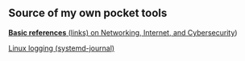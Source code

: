## Source of my own pocket tools

[**Basic references** (links) on Networking, Internet, and Cybersecurity](https://glcamillo.github.io/enderecos-e-referencias-em-redes/))

[Linux logging (systemd-journal)](https://glcamillo.github.io/docs/linux-logging-journal)

